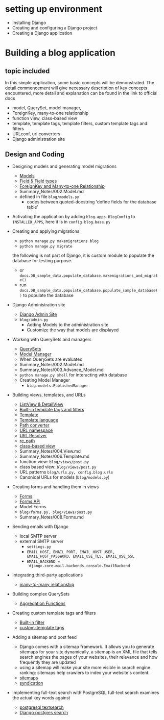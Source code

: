 # setting up environment
- Installing Django
- Creating and configuring a Django project
- Creating a Django application

# Building a blog application
## topic included
In this simple application, some basic concepts will be demonstrated. 
The detail commencement will give necessary description of key concepts encountered, 
more detail and explanation can be found in the link to official docs

- model, QuerySet, model manager, 
- ForeignKey, many-to-one relationship
- function view, class-based view
- template, template tags, template filters, custom template tags and filters
- URLconf, url converters
- Django administration site

## Design and Coding
- Designing models and generating model migrations
  - [Models](https://docs.djangoproject.com/en/4.1/ref/models/)
  - [Field & Field types](https://docs.djangoproject.com/en/4.1/ref/models/fields/#field-types)
  - [ForeignKey and Many-to-one Relationship](https://docs.djangoproject.com/en/4.1/topics/db/examples/many_to_one/)
  - Summary_Notes/002.Model.md
  - defined in file `blog/models.py` 
    - codes between quoted-docstring 'define fields for the database table'
- Activating the application by adding `blog.apps.BlogConfig` to `INSTALLED_APPS`, here it is in `config.blog.base.py`
- Creating and applying migrations
  - `python manage.py makemigrations blog`
  - `python manage.py migrate`
  
  the following is not part of Django, it is custom module to populate the database for testing purpose.
  - or `docs.DB_sample_data.populate_database.makemigrations_and_migrate()`
  - run `docs.DB_sample_data.populate_database.populate_sample_database()` to populate the database
- Django Administration site
  - [Django Admin Site](https://docs.djangoproject.com/en/4.1/ref/contrib/admin/)
  - `blog/admin.py`
    - Adding Models to the administration site
    - Customize the way that models are displayed
- Working with QuerySets and managers
  - [QuerySets](https://docs.djangoproject.com/en/4.1/ref/models/querysets/)
  - [Model Manager](https://docs.djangoproject.com/en/4.1/topics/db/managers/)
  - When QuerySets are evaluated
  - Summary_Notes/002.Model.md
  - Summary_Notes/003.Advance_Model.md
  - `python manage.py shell` for interacting with database 
  - Creating Model Manager
    - `blog.models.PublishedManager`
- Building views, templates, and URLs
  - [ListView & DetailView](https://docs.djangoproject.com/en/4.1/ref/class-based-views/generic-display/)
  - [Built-in template tags and filters](https://docs.djangoproject.com/en/4.1/ref/templates/builtins/)
  - [Template](https://docs.djangoproject.com/en/4.1/ref/templates/)
  - [Template language](https://docs.djangoproject.com/en/4.1/ref/templates/language/)
  - [Path converter](https://docs.djangoproject.com/en/4.1/topics/http/urls/#path-converters)
  - [URL namespace](https://docs.djangoproject.com/en/4.1/topics/http/urls/#url-namespaces)
  - [URL Resolver](https://docs.djangoproject.com/en/4.1/ref/urlresolvers/)
  - [re_path](https://docs.djangoproject.com/en/4.1/ref/urls/#django.urls.re_path)
  - [class-based view](https://docs.djangoproject.com/en/4.1/topics/class-based-views/intro/)
  - Summary_Notes/004.View.md
  - Summary_Notes/006.Template.md
  - function view: `blog/views/post.py`
  - class based view: `blog/views/post.py`
  - URL patterns `blog/urls.py, config.blog.urls`
  - Canonical URLs for models (`blog/models.py`)
- Creating forms and handling them in views
  - [Forms](https://docs.djangoproject.com/en/4.1/ref/forms/fields/)
  - [Forms API](https://docs.djangoproject.com/en/4.1/ref/forms/api/)
  - Model Forms
  - `blog/forms.py, blog/views/post.py`
  - Summary_Notes/008.Forms.md
- Sending emails with Django
  - local SMTP server
  - external SMTP server
    - `settings.py`
    - `EMAIL_HOST, EMAIL_PORT, EMAIL_HOST_USER, EMAIL_HOST_PASSWORD, EMAIL_USE_TLS, EMAIL_USE_SSL`
    - `EMAIL_BACKEND = 'django.core.mail.backends.console.EmailBackend`
- Integrating third-party applications
  - [many-to-many relationship](https://docs.djangoproject.com/en/4.1/topics/db/examples/many_to_many/)
- Building complex QuerySets
  - [Aggregation Functions](https://docs.djangoproject.com/en/4.1/topics/db/aggregation/)
- Creating custom template tags and filters
  - [Built-in filter](https://docs.djangoproject.com/en/4.1/ref/templates/builtins/#built-in-filter-reference)
  - [custom-template tags](https://docs.djangoproject.com/en/4.1/howto/custom-template-tags/#writing-custom-template-filters)
- Adding a sitemap and post feed
  - Django comes with a sitemap framework.  It allows you to generate sitemaps for your site dynamically. 
  a sitemap is an XML file that tells search engines the pages of your websites, their relevance and how frequently they are updated
  - using a sitemap will make your site more visible in search engine ranking: sitemaps help crawlers to index your website's content.
  - [sitemaps](https://docs.djangoproject.com/en/4.1/ref/contrib/sitemaps/)
  - [syndication](https://docs.djangoproject.com/en/4.1/ref/contrib/syndication/)
- Implementing full-text search with PostgreSQL
  full-text search examines the actual key words against
  - [postgresql textsearch](https://www.postgresql.org/docs/12/textsearch.html)
  - [Django postgres search](https://docs.djangoproject.com/en/4.1/ref/contrib/postgres/search/#performance)
